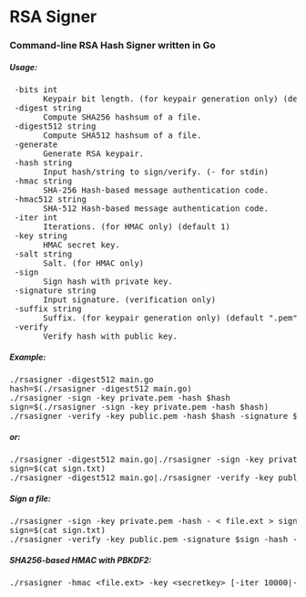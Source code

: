 # RSA Signer
<h3>Command-line RSA Hash Signer written in Go</h3>

<h5>Usage:</h5>
<pre> -bits int
       Keypair bit length. (for keypair generation only) (default 2048)
 -digest string
       Compute SHA256 hashsum of a file.
 -digest512 string
       Compute SHA512 hashsum of a file.
 -generate
       Generate RSA keypair.
 -hash string
       Input hash/string to sign/verify. (- for stdin)
 -hmac string
       SHA-256 Hash-based message authentication code.
 -hmac512 string
       SHA-512 Hash-based message authentication code.
 -iter int
       Iterations. (for HMAC only) (default 1)
 -key string
       HMAC secret key.
 -salt string
       Salt. (for HMAC only)
 -sign
       Sign hash with private key.
 -signature string
       Input signature. (verification only)
 -suffix string
       Suffix. (for keypair generation only) (default ".pem")
 -verify
       Verify hash with public key.</pre>
<h5>Example:</h5>
<pre>./rsasigner -digest512 main.go
hash=$(./rsasigner -digest512 main.go)
./rsasigner -sign -key private.pem -hash $hash
sign=$(./rsasigner -sign -key private.pem -hash $hash)
./rsasigner -verify -key public.pem -hash $hash -signature $sign
</pre>
<h5>or:</h5>
<pre>./rsasigner -digest512 main.go|./rsasigner -sign -key private.pem -hash - > sign.txt
sign=$(cat sign.txt)
./rsasigner -digest512 main.go|./rsasigner -verify -key public.pem -hash - -signature $sign
</pre>
<h5>Sign a file:</h5>
<pre>./rsasigner -sign -key private.pem -hash - < file.ext > sign.txt
sign=$(cat sign.txt)
./rsasigner -verify -key public.pem -signature $sign -hash - < file.ext
</pre>
<h5>SHA256-based HMAC with PBKDF2:</h5>
<pre>./rsasigner -hmac &lt;file.ext&gt; -key &lt;secretkey&gt; [-iter 10000|-salt &lt;yoursalt&gt;]
</pre>
</pre>
